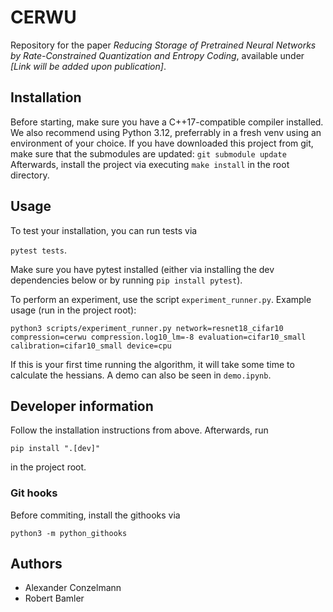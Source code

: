 # CERWU
Repository for the paper _Reducing Storage of Pretrained Neural Networks by Rate-Constrained Quantization and Entropy Coding_, 
available under _[Link will be added upon publication]_.

## Installation
Before starting, make sure you have a C++17-compatible compiler installed. We also recommend using Python 3.12, preferrably in a fresh venv using an environment of your choice. 
If you have downloaded this project from git, make sure that the submodules are updated:
```git submodule update```
Afterwards, install the project via executing `make install` in the root directory.

## Usage
To test your installation, you can run tests via 

```pytest tests```. 

Make sure you have pytest installed (either via installing the dev dependencies below or by running ```pip install pytest```).

To perform an experiment, use the script `experiment_runner.py`. Example usage (run in the project root):

```python3 scripts/experiment_runner.py network=resnet18_cifar10 compression=cerwu compression.log10_lm=-8 evaluation=cifar10_small calibration=cifar10_small device=cpu ```

If this is your first time running the algorithm, it will take some time to calculate the hessians. A demo can also be seen in `demo.ipynb`. 

## Developer information
Follow the installation instructions from above. Afterwards, run

```pip install ".[dev]"```

in the project root.

### Git hooks
Before commiting, install the githooks via 

```python3 -m python_githooks```

## Authors
- Alexander Conzelmann
- Robert Bamler
